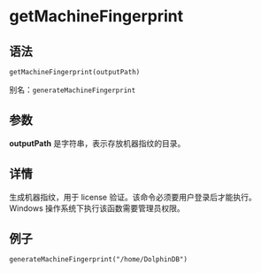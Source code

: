 # getMachineFingerprint

## 语法

`getMachineFingerprint(outputPath)`

别名：`generateMachineFingerprint`

## 参数

**outputPath** 是字符串，表示存放机器指纹的目录。

## 详情

生成机器指纹，用于 license 验证。该命令必须要用户登录后才能执行。Windows 操作系统下执行该函数需要管理员权限。

## 例子

```
generateMachineFingerprint("/home/DolphinDB")
```

